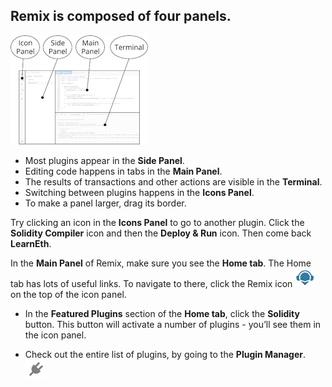 ## Remix is composed of four panels.

![Remix layout](https://raw.githubusercontent.com/ethereum/remix-workshops/master/Basics/interface_introduction/images/a-layout1c.png "Remix layout")

- Most plugins appear in the **Side Panel**.
- Editing code happens in tabs in the **Main Panel**.
- The results of transactions and other actions are visible in the **Terminal**.
- Switching between plugins happens in the **Icons Panel**.
- To make a panel larger, drag its border.

Try clicking an icon in the **Icons Panel** to go to another plugin.  Click the **Solidity Compiler** icon and then the **Deploy & Run** icon.  Then come back **LearnEth**.

In the **Main Panel** of Remix, make sure you see the **Home tab**.  The Home tab has lots of useful links. To navigate to there, click the Remix icon ![Remix icon](https://raw.githubusercontent.com/ethereum/remix-workshops/master/Basics/interface_introduction/images/remix-logo.png "Remix icon") on the top of the icon panel.

- In the **Featured Plugins** section of the **Home tab**, click the **Solidity** button.  This button will activate a number of plugins - you’ll see them in the icon panel.

- Check out the entire list of plugins, by going to the **Plugin Manager**. ![plugin manager](https://raw.githubusercontent.com/ethereum/remix-workshops/master/Basics/interface_introduction/images/plugin1.png "Plugin Manager icon")
